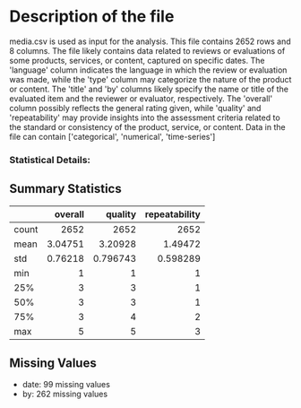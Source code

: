 # Description of the file


media.csv is used as input for the analysis. This file contains 2652 rows and 8 columns.
The file likely contains data related to reviews or evaluations of some products, services, or content, captured on specific dates. The 'language' column indicates the language in which the review or evaluation was made, while the 'type' column may categorize the nature of the product or content. The 'title' and 'by' columns likely specify the name or title of the evaluated item and the reviewer or evaluator, respectively. The 'overall' column possibly reflects the general rating given, while 'quality' and 'repeatability' may provide insights into the assessment criteria related to the standard or consistency of the product, service, or content.
Data in the file can contain ['categorical', 'numerical', 'time-series']

### Statistical Details:


## Summary Statistics

|       |    overall |     quality |   repeatability |
|:------|-----------:|------------:|----------------:|
| count | 2652       | 2652        |     2652        |
| mean  |    3.04751 |    3.20928  |        1.49472  |
| std   |    0.76218 |    0.796743 |        0.598289 |
| min   |    1       |    1        |        1        |
| 25%   |    3       |    3        |        1        |
| 50%   |    3       |    3        |        1        |
| 75%   |    3       |    4        |        2        |
| max   |    5       |    5        |        3        |

## Missing Values

- date: 99 missing values
- by: 262 missing values
